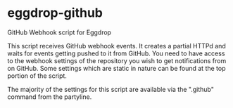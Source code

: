 # eggdrop-github
GitHub Webhook script for Eggdrop

This script receives GitHub webhook events. It creates a partial HTTPd and waits for events getting pushed to it from GitHub. You need to have access to the webhook settings of the repository you wish to get notifications from on GitHub. Some settings which are static in nature can be found at the top portion of the script.

The majority of the settings for this script are available via the ".github" command from the partyline.
